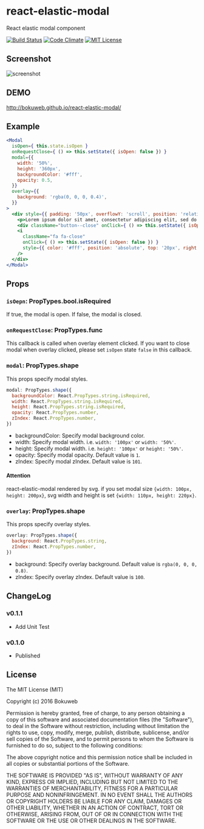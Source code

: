 # react-elastic-modal

React elastic modal component

[![Build Status](https://travis-ci.org/bokuweb/react-elastic-modal.svg?branch=master)](https://travis-ci.org/bokuweb/react-elastic-modal)
[![Code Climate](https://codeclimate.com/github/bokuweb/react-elastic-modal/badges/gpa.svg)](https://codeclimate.com/github/bokuweb/react-elastic-modal)
[![MIT License](http://img.shields.io/badge/license-MIT-blue.svg?style=flat)](LICENSE)

## Screenshot

![screenshot](https://github.com/bokuweb/react-elastic-modal/blob/master/screenshot.gif?raw=true)

## DEMO

http://bokuweb.github.io/react-elastic-modal/

## Example


``` jsx
<Modal
  isOpen={ this.state.isOpen }
  onRequestClose={ () => this.setState({ isOpen: false }) }
  modal={{
    width: '50%',
    height: '360px',
    backgroundColor: '#fff',
    opacity: 0.5,
  }}
  overlay={{
    background: 'rgba(0, 0, 0, 0.4)',
  }}
>
  <div style={{ padding: '50px', overflowY: 'scroll', position: 'relative' }}>
    <p>Lorem ipsum dolor sit amet, consectetur adipiscing elit, sed do eiusmod tempor incididunt ut labore et dolore magna aliqua. Ut enim ad minim veniam, quis nostrud exercitation ullamco laboris nisi ut aliquip ex ea commodo consequat. Duis aute irure dolor in reprehenderit in voluptate velit esse cillum dolore eu fugiat nulla pariatur. Excepteur sint occaecat cupidatat non proident, sunt in culpa qui officia deserunt mollit anim id est laborum.</p>
    <div className="button--close" onClick={ () => this.setState({ isOpen: false }) }>close modal</div>
    <i
      className="fa fa-close"
      onClick={ () => this.setState({ isOpen: false }) }
      style={{ color: '#fff', position: 'absolute', top: '20px', right: '20px', cursor: 'pointer', fontSize: '20px' }}
    />
  </div>
</Modal>
```

## Props

### `isOepn`: PropTypes.bool.isRequired

If true, the modal is open. If false, the modal is closed.

### `onRequestClose`: PropTypes.func

This callback is called when overlay element clicked.
If you want to close modal when overlay clicked, please set `isOpen` state `false` in this callback. 

### `modal`: PropTypes.shape

This props specify modal styles.

``` javascript
modal: PropTypes.shape({
  backgroundColor: React.PropTypes.string.isRequired,
  width: React.PropTypes.string.isRequired,
  height: React.PropTypes.string.isRequired,
  opacity: React.PropTypes.number,
  zIndex: React.PropTypes.number,
})
```

- backgroundColor: Specify modal background color.
- width: Specify modal width. i.e. `width: '100px'` or `width: '50%'`.
- height: Specify modal width. i.e. `height: '100px'` or `height: '50%'`.
- opacity: Specify modal opacity. Default value is `1`.
- zIndex: Specify modal zIndex. Default value is `101`.
    
#### Attention

react-elastic-modal rendered by svg.
if you set modal size `{width: 100px, height: 200px}`, svg width and height is set `{width: 110px, height: 220px}`.
    
### `overlay`: PropTypes.shape

This props specify overlay styles.

``` javascript
overlay: PropTypes.shape({
  background: React.PropTypes.string,
  zIndex: React.PropTypes.number,
})
```

- background: Specify overlay background. Default value is `rgba(0, 0, 0, 0.8)`. 
- zIndex: Specify overlay zIndex. Default value is `100`.

## ChangeLog

### v0.1.1

- Add Unit Test

### v0.1.0

- Published

## License

The MIT License (MIT)

Copyright (c) 2016 Bokuweb

Permission is hereby granted, free of charge, to any person obtaining a copy of this software and associated documentation files (the "Software"), to deal in the Software without restriction, including without limitation the rights to use, copy, modify, merge, publish, distribute, sublicense, and/or sell copies of the Software, and to permit persons to whom the Software is furnished to do so, subject to the following conditions:

The above copyright notice and this permission notice shall be included in all copies or substantial portions of the Software.

THE SOFTWARE IS PROVIDED "AS IS", WITHOUT WARRANTY OF ANY KIND, EXPRESS OR IMPLIED, INCLUDING BUT NOT LIMITED TO THE WARRANTIES OF MERCHANTABILITY, FITNESS FOR A PARTICULAR PURPOSE AND NONINFRINGEMENT. IN NO EVENT SHALL THE AUTHORS OR COPYRIGHT HOLDERS BE LIABLE FOR ANY CLAIM, DAMAGES OR OTHER LIABILITY, WHETHER IN AN ACTION OF CONTRACT, TORT OR OTHERWISE, ARISING FROM, OUT OF OR IN CONNECTION WITH THE SOFTWARE OR THE USE OR OTHER DEALINGS IN THE SOFTWARE.
